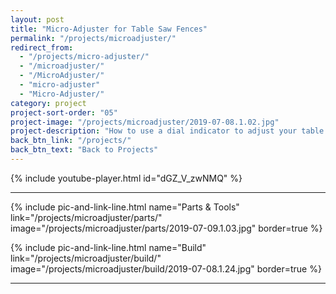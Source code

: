 ```yaml
---
layout: post
title: "Micro-Adjuster for Table Saw Fences"
permalink: "/projects/microadjuster/"
redirect_from:
  - "/projects/micro-adjuster/"
  - "/microadjuster/"
  - "/MicroAdjuster/"
  - "micro-adjuster"
  - "Micro-Adjuster/"
category: project
project-sort-order: "05"
project-image: "/projects/microadjuster/2019-07-08.1.02.jpg"
project-description: "How to use a dial indicator to adjust your table saw's fence by small amounts."
back_btn_link: "/projects/"
back_btn_text: "Back to Projects"
---
```

{% include youtube-player.html id="dGZ_V_zwNMQ" %}

<p></p>

<hr class="hr-thick">

<p></p>

{% include pic-and-link-line.html
  name="Parts & Tools"
  link="/projects/microadjuster/parts/"
  image="/projects/microadjuster/parts/2019-07-09.1.03.jpg"
  border=true %}

{% include pic-and-link-line.html
  name="Build"
  link="/projects/microadjuster/build/"
  image="/projects/microadjuster/build/2019-07-08.1.24.jpg"
  border=true %}

<hr class="hr-thick">

<p></p>
